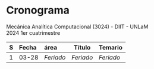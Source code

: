 # Cronograma
Mecánica Analítica Computacional (3024) - DIIT - UNLaM  
2024 1er cuatrimestre

| S  | Fecha | área      | Título    | Temario    |
|:--:|:----- |:----      |:---------:|:-------    |
| 1  | 03-28 | _Feriado_ | _Feriado_ | _Feriado_  |